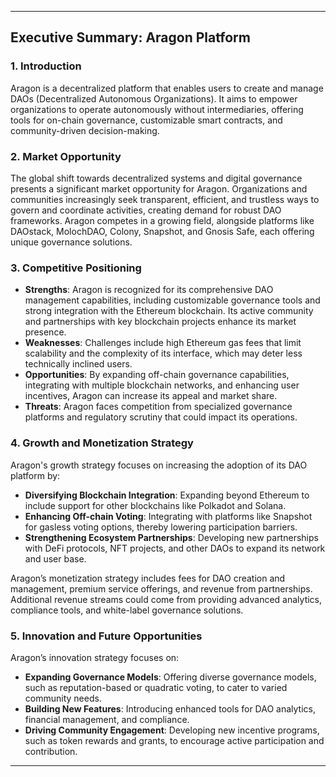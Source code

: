 
---

## **Executive Summary: Aragon Platform**

### **1. Introduction**

Aragon is a decentralized platform that enables users to create and manage DAOs (Decentralized Autonomous Organizations). It aims to empower organizations to operate autonomously without intermediaries, offering tools for on-chain governance, customizable smart contracts, and community-driven decision-making.

### **2. Market Opportunity**

The global shift towards decentralized systems and digital governance presents a significant market opportunity for Aragon. Organizations and communities increasingly seek transparent, efficient, and trustless ways to govern and coordinate activities, creating demand for robust DAO frameworks. Aragon competes in a growing field, alongside platforms like DAOstack, MolochDAO, Colony, Snapshot, and Gnosis Safe, each offering unique governance solutions.

### **3. Competitive Positioning**

- **Strengths**: Aragon is recognized for its comprehensive DAO management capabilities, including customizable governance tools and strong integration with the Ethereum blockchain. Its active community and partnerships with key blockchain projects enhance its market presence.
- **Weaknesses**: Challenges include high Ethereum gas fees that limit scalability and the complexity of its interface, which may deter less technically inclined users.
- **Opportunities**: By expanding off-chain governance capabilities, integrating with multiple blockchain networks, and enhancing user incentives, Aragon can increase its appeal and market share.
- **Threats**: Aragon faces competition from specialized governance platforms and regulatory scrutiny that could impact its operations.

### **4. Growth and Monetization Strategy**

Aragon's growth strategy focuses on increasing the adoption of its DAO platform by:

- **Diversifying Blockchain Integration**: Expanding beyond Ethereum to include support for other blockchains like Polkadot and Solana.
- **Enhancing Off-chain Voting**: Integrating with platforms like Snapshot for gasless voting options, thereby lowering participation barriers.
- **Strengthening Ecosystem Partnerships**: Developing new partnerships with DeFi protocols, NFT projects, and other DAOs to expand its network and user base.

Aragon’s monetization strategy includes fees for DAO creation and management, premium service offerings, and revenue from partnerships. Additional revenue streams could come from providing advanced analytics, compliance tools, and white-label governance solutions.

### **5. Innovation and Future Opportunities**

Aragon’s innovation strategy focuses on:

- **Expanding Governance Models**: Offering diverse governance models, such as reputation-based or quadratic voting, to cater to varied community needs.
- **Building New Features**: Introducing enhanced tools for DAO analytics, financial management, and compliance.
- **Driving Community Engagement**: Developing new incentive programs, such as token rewards and grants, to encourage active participation and contribution.

--- 
